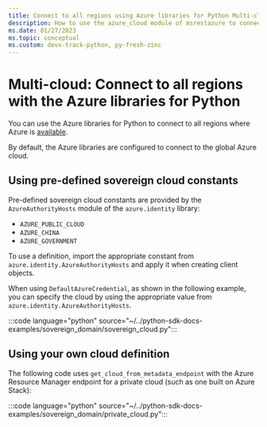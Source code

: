 ```yaml
---
title: Connect to all regions using Azure libraries for Python Multi-cloud 
description: How to use the azure_cloud module of msrestazure to connect to Azure in different sovereign regions
ms.date: 01/27/2023
ms.topic: conceptual
ms.custom: devx-track-python, py-fresh-zinc
---
```


# Multi-cloud: Connect to all regions with the Azure libraries for Python

You can use the Azure libraries for Python to connect to all regions where Azure is [available](https://azure.microsoft.com/regions/services).

By default, the Azure libraries are configured to connect to the global Azure cloud.

## Using pre-defined sovereign cloud constants

Pre-defined sovereign cloud constants are provided by the `AzureAuthorityHosts` module of the `azure.identity` library:

- `AZURE_PUBLIC_CLOUD`
- `AZURE_CHINA`
- `AZURE_GOVERNMENT`

To use a definition, import the appropriate constant from `azure.identity.AzureAuthorityHosts` and apply it when creating client objects.

When using `DefaultAzureCredential`, as shown in the following example, you can specify the cloud by using the appropriate value from `azure.identity.AzureAuthorityHosts`.

:::code language="python" source="~/../python-sdk-docs-examples/sovereign_domain/sovereign_cloud.py":::
  
## Using your own cloud definition

The following code uses `get_cloud_from_metadata_endpoint` with the Azure Resource Manager endpoint for a private cloud (such as one built on Azure Stack):

:::code language="python" source="~/../python-sdk-docs-examples/sovereign_domain/private_cloud.py":::
